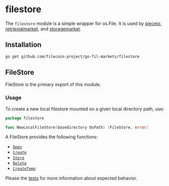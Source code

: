 # filestore

The `filestore` module is a simple wrapper for os.File. It is used by [pieceio](../pieceio),
[retrievialmarket](../retrievalmarket), and [storagemarket](../storagemarket).

## Installation
```bash
go get github.com/filecoin-project/go-fil-markets/filestore
```

## FileStore
FileStore is the primary export of this module.

### Usage
To create a new local filestore mounted on a given local directory path, use:
```go
package filestore

func NewLocalFileStore(basedirectory OsPath) (FileStore, error) 
```

A FileStore provides the following functions:
* [`Open`](filestore.go)
* [`Create`](filestore.go)
* [`Store`](filestore.go)
* [`Delete`](filestore.go)
* [`CreateTemp`](filestore.go)

Please the [tests](filestore_test.go) for more information about expected behavior.